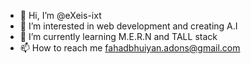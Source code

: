 - 👋 Hi, I’m @eXeis-ixt
- 👀 I’m interested in web development and creating A.I
- 🌱 I’m currently learning M.E.R.N and TALL stack
- 📫 How to reach me fahadbhuiyan.adons@gmail.com
<!---
eXeis-ixt/eXeis-ixt is a ✨ special ✨ repository because its `README.md` (this file) appears on your GitHub profile.
You can click the Preview link to take a look at your changes.
--->
